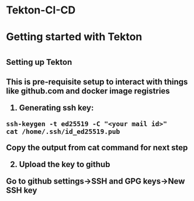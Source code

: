 # Tekton-CI-CD
<h1> Getting started with Tekton <h1>

<h2> Setting up Tekton <h2>
<p> This is pre-requisite setup to interact with things like github.com and docker image registries </p>

1. Generating ssh key:
```
ssh-keygen -t ed25519 -C "<your mail id>"
cat /home/.ssh/id_ed25519.pub
```
Copy the output from cat command for next step

2. Upload the key to github

Go to github settings->SSH and GPG keys->New SSH key
